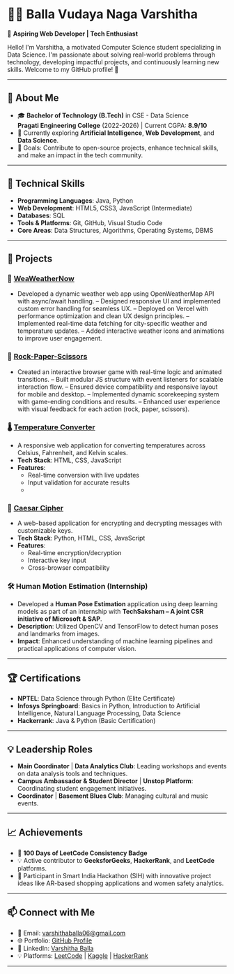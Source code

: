 # 👩‍💻 Balla Vudaya Naga Varshitha

🌟 **Aspiring Web Developer | Tech Enthusiast**

Hello! I'm Varshitha, a motivated Computer Science student specializing in Data Science. I'm passionate about solving real-world problems through technology, developing impactful projects, and continuously learning new skills. Welcome to my GitHub profile! 🚀

---

## 🌟 **About Me**
- 🎓 **Bachelor of Technology (B.Tech)** in CSE - Data Science  
  **Pragati Engineering College** (2022-2026) | Current CGPA: **8.9/10**  
- 🌱 Currently exploring **Artificial Intelligence**, **Web Development**, and **Data Science**.  
- 🎯 Goals: Contribute to open-source projects, enhance technical skills, and make an impact in the tech community.  


---

## 🔧 **Technical Skills**
- **Programming Languages**: Java, Python  
- **Web Development**: HTML5, CSS3, JavaScript (Intermediate)  
- **Databases**: SQL  
- **Tools & Platforms**: Git, GitHub, Visual Studio Code  
- **Core Areas**: Data Structures, Algorithms, Operating Systems, DBMS  

---

## 💼 **Projects**

### 🔐 [WeaWeatherNow](https://varshitha-balla.github.io/Weather-Now/)
- Developed a dynamic weather web app using OpenWeatherMap API with async/await handling.
– Designed responsive UI and implemented custom error handling for seamless UX.
– Deployed on Vercel with performance optimization and clean UX design principles.
– Implemented real-time data fetching for city-specific weather and temperature updates.
– Added interactive weather icons and animations to improve user engagement.
 
### 🔐 [Rock-Paper-Scissors](https://varshitha-balla.github.io/Rock-Paper-Scissors/)
- Created an interactive browser game with real-time logic and animated transitions.
– Built modular JS structure with event listeners for scalable interaction flow.
– Ensured device compatibility and responsive layout for mobile and desktop.
– Implemented dynamic scorekeeping system with game-ending conditions and results.
– Enhanced user experience with visual feedback for each action (rock, paper, scissors).

### 🌡️ [Temperature Converter](https://github.com/Varshitha-Balla/Temperature-Converter)
- A responsive web application for converting temperatures across Celsius, Fahrenheit, and Kelvin scales.  
- **Tech Stack**: HTML, CSS, JavaScript  
- **Features**:  
  - Real-time conversion with live updates  
  - Input validation for accurate results
  - 
### 🔐 [Caesar Cipher](https://varshitha-balla.github.io/Caeser-Cipher/)
- A web-based application for encrypting and decrypting messages with customizable keys.  
- **Tech Stack**: Python, HTML, CSS, JavaScript  
- **Features**:  
  - Real-time encryption/decryption  
  - Interactive key input  
  - Cross-browser compatibility 

### 🛠️ **Human Motion Estimation** (Internship)
- Developed a **Human Pose Estimation** application using deep learning models as part of an internship with **TechSaksham – A joint CSR initiative of Microsoft & SAP**.  
- **Description**: Utilized OpenCV and TensorFlow to detect human poses and landmarks from images.  
- **Impact**: Enhanced understanding of machine learning pipelines and practical applications of computer vision.  

---

## 🏆 **Certifications**
- **NPTEL**: Data Science through Python (Elite Certificate)  
- **Infosys Springboard**: Basics in Python, Introduction to Artificial Intelligence, Natural Language Processing, Data Science  
- **Hackerrank**: Java & Python (Basic Certification)  

---

## 💡 **Leadership Roles**
- **Main Coordinator** | **Data Analytics Club**: Leading workshops and events on data analysis tools and techniques.  
- **Campus Ambassador & Student Director** | **Unstop Platform**: Coordinating student engagement initiatives.  
- **Coordinator** | **Basement Blues Club**: Managing cultural and music events.  

---

## 📈 **Achievements**
- 🏅 **100 Days of LeetCode Consistency Badge**  
- 💡 Active contributor to **GeeksforGeeks**, **HackerRank**, and **LeetCode** platforms.  
- 🌟 Participant in Smart India Hackathon (SIH) with innovative project ideas like AR-based shopping applications and women safety analytics.  

---

## 📫 **Connect with Me**
- 📧 Email: [varshithaballa06@gmail.com](mailto:varshithaballa06@gmail.com)  
- 🌐 Portfolio: [GitHub Profile](https://github.com/Varshitha-Balla)  
- 💼 LinkedIn: [Varshitha Balla](https://www.linkedin.com/in/varshithaballa/)  
- 💡 Platforms: [LeetCode](https://leetcode.com/u/Varshitha_Balla/) | [Kaggle](https://www.kaggle.com/shivakr0508) | [HackerRank](https://www.hackerrank.com/shivakrishnabee1)  

---




